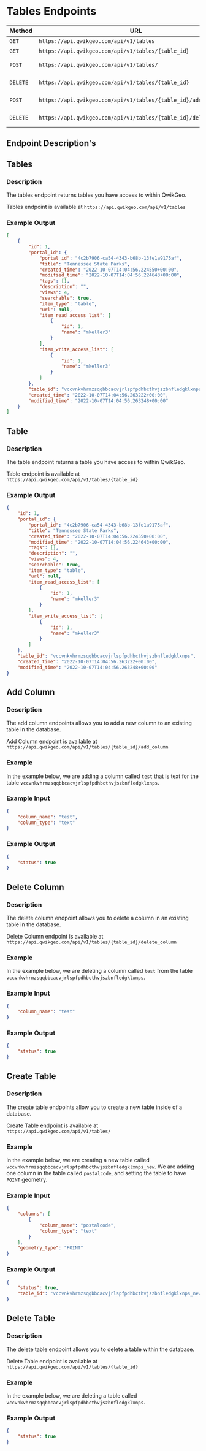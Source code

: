 # Tables Endpoints

| Method | URL                                                                              | Description                                 |
| ------ | -------------------------------------------------------------------------------- | ------------------------------------------- |
| `GET`  | `https://api.qwikgeo.com/api/v1/tables`                                                           | [Tables](#table)                   |
| `GET`  | `https://api.qwikgeo.com/api/v1/tables/{table_id}`                                                | [Table](#table)                   |
| `POST`  | `https://api.qwikgeo.com/api/v1/tables/`                                             | [Create Table](#create-table)               |
| `DELETE`  | `https://api.qwikgeo.com/api/v1/tables/{table_id}`                                             | [Delete Table](#delete-table)               |
| `POST`  | `https://api.qwikgeo.com/api/v1/tables/{table_id}/add_column`                                    | [Add Column](#add-column)                   |
| `DELETE`  | `https://api.qwikgeo.com/api/v1/tables/{table_id}/delete_column`                               | [Delete Column](#delete-column)             |


## Endpoint Description's

## Tables

### Description
The tables endpoint returns tables you have access to within QwikGeo.

Tables endpoint is available at `https://api.qwikgeo.com/api/v1/tables`

### Example Output
```json
[
    {
        "id": 1,
        "portal_id": {
            "portal_id": "4c2b7906-ca54-4343-b68b-13fe1a9175af",
            "title": "Tennessee State Parks",
            "created_time": "2022-10-07T14:04:56.224550+00:00",
            "modified_time": "2022-10-07T14:04:56.224643+00:00",
            "tags": [],
            "description": "",
            "views": 4,
            "searchable": true,
            "item_type": "table",
            "url": null,
            "item_read_access_list": [
                {
                    "id": 1,
                    "name": "mkeller3"
                }
            ],
            "item_write_access_list": [
                {
                    "id": 1,
                    "name": "mkeller3"
                }
            ]
        },
        "table_id": "vccvnkvhrmzsqqbbcacvjrlspfpdhbcthvjszbnfledgklxnps",
        "created_time": "2022-10-07T14:04:56.263222+00:00",
        "modified_time": "2022-10-07T14:04:56.263248+00:00"
    }
]
```

## Table

### Description
The table endpoint returns a table you have access to within QwikGeo.

Table endpoint is available at `https://api.qwikgeo.com/api/v1/tables/{table_id}`

### Example Output
```json
{
    "id": 1,
    "portal_id": {
        "portal_id": "4c2b7906-ca54-4343-b68b-13fe1a9175af",
        "title": "Tennessee State Parks",
        "created_time": "2022-10-07T14:04:56.224550+00:00",
        "modified_time": "2022-10-07T14:04:56.224643+00:00",
        "tags": [],
        "description": "",
        "views": 4,
        "searchable": true,
        "item_type": "table",
        "url": null,
        "item_read_access_list": [
            {
                "id": 1,
                "name": "mkeller3"
            }
        ],
        "item_write_access_list": [
            {
                "id": 1,
                "name": "mkeller3"
            }
        ]
    },
    "table_id": "vccvnkvhrmzsqqbbcacvjrlspfpdhbcthvjszbnfledgklxnps",
    "created_time": "2022-10-07T14:04:56.263222+00:00",
    "modified_time": "2022-10-07T14:04:56.263248+00:00"
}
```

## Add Column

### Description
The add column endpoints allows you to add a new column to an existing table in the database.

Add Column endpoint is available at `https://api.qwikgeo.com/api/v1/tables/{table_id}/add_column`

### Example

In the example below, we are adding a column called `test` that is text for the table `vccvnkvhrmzsqqbbcacvjrlspfpdhbcthvjszbnfledgklxnps`.

### Example Input 
```json
{
    "column_name": "test",
    "column_type": "text"
}
```

### Example Output
```json
{
    "status": true
}

```

## Delete Column

### Description
The delete column endpoint allows you to delete a column in an existing table in the database.


Delete Column endpoint is available at `https://api.qwikgeo.com/api/v1/tables/{table_id}/delete_column`

### Example

In the example below, we are deleting a column called `test` from the table `vccvnkvhrmzsqqbbcacvjrlspfpdhbcthvjszbnfledgklxnps`.

### Example Input 
```json
{
    "column_name": "test"
}
```

### Example Output
```json
{
    "status": true
}
```

## Create Table

### Description
The create table endpoints allow you to create a new table inside of a database.

Create Table endpoint is available at `https://api.qwikgeo.com/api/v1/tables/`

### Example

In the example below, we are creating a new table called `vccvnkvhrmzsqqbbcacvjrlspfpdhbcthvjszbnfledgklxnps_new`. We are adding one column in the table called `postalcode`,
and setting the table to have `POINT` geometry.

### Example Input 
```json
{
    "columns": [
        {
            "column_name": "postalcode",
            "column_type": "text"
        }
    ],
    "geometry_type": "POINT"
}
```

### Example Output
```json
{
    "status": true,
    "table_id": "vccvnkvhrmzsqqbbcacvjrlspfpdhbcthvjszbnfledgklxnps_new"
}
```

## Delete Table

### Description
The delete table endpoint allows you to delete a table within the database.

Delete Table endpoint is available at `https://api.qwikgeo.com/api/v1/tables/{table_id}`

### Example

In the example below, we are deleting a table called `vccvnkvhrmzsqqbbcacvjrlspfpdhbcthvjszbnfledgklxnps`.

### Example Output
```json
{
    "status": true
}
```
